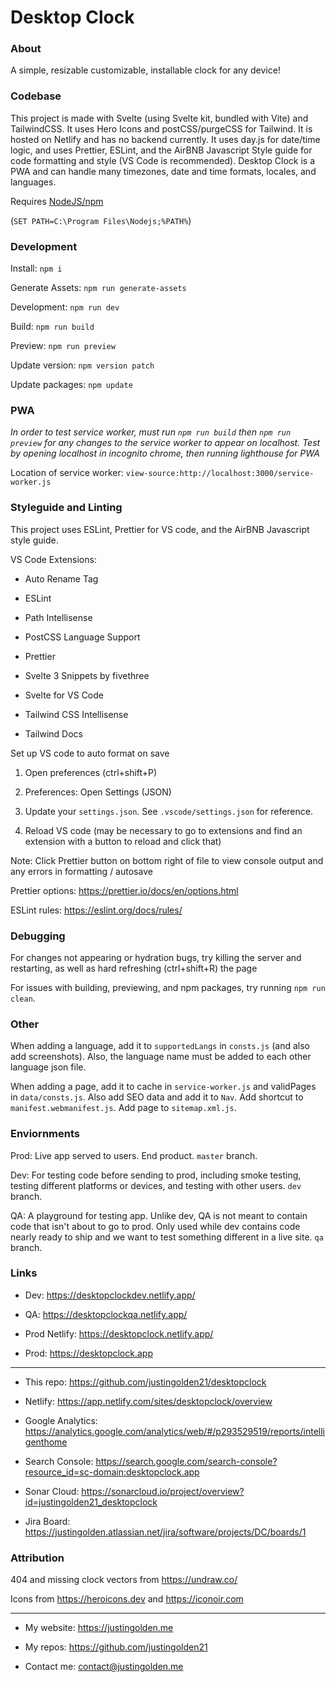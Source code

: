 # Desktop Clock

### About

A simple, resizable customizable, installable clock for any device!

### Codebase

This project is made with Svelte (using Svelte kit, bundled with Vite) and TailwindCSS. It uses Hero Icons and postCSS/purgeCSS for Tailwind. It is hosted on Netlify and has no backend currently. It uses day.js for date/time logic, and uses Prettier, ESLint, and the AirBNB Javascript Style guide for code formatting and style (VS Code is recommended). Desktop Clock is a PWA and can handle many timezones, date and time formats, locales, and languages.

Requires [NodeJS/npm](https://nodejs.org/en/download/)

(`SET PATH=C:\Program Files\Nodejs;%PATH%`)

### Development

Install: `npm i`

Generate Assets: `npm run generate-assets`

Development: `npm run dev`

Build: `npm run build`

Preview: `npm run preview`

Update version: `npm version patch`

Update packages: `npm update`

### PWA

_In order to test service worker, must run `npm run build` then `npm run preview` for any changes to the service worker to appear on localhost. Test by opening localhost in incognito chrome, then running lighthouse for PWA_

Location of service worker: `view-source:http://localhost:3000/service-worker.js`

### Styleguide and Linting

This project uses ESLint, Prettier for VS code, and the AirBNB Javascript style guide.

VS Code Extensions:

- Auto Rename Tag

- ESLint

- Path Intellisense

- PostCSS Language Support

- Prettier

- Svelte 3 Snippets by fivethree

- Svelte for VS Code

- Tailwind CSS Intellisense

- Tailwind Docs

Set up VS code to auto format on save

1. Open preferences (ctrl+shift+P)

2. Preferences: Open Settings (JSON)

3. Update your `settings.json`. See `.vscode/settings.json` for reference.

4. Reload VS code (may be necessary to go to extensions and find an extension with a button to reload and click that)

Note: Click Prettier button on bottom right of file to view console output and any errors in formatting / autosave

Prettier options: https://prettier.io/docs/en/options.html

ESLint rules: https://eslint.org/docs/rules/

### Debugging

For changes not appearing or hydration bugs, try killing the server and restarting, as well as hard refreshing (ctrl+shift+R) the page

For issues with building, previewing, and npm packages, try running `npm run clean`.

### Other

When adding a language, add it to `supportedLangs` in `consts.js` (and also add screenshots). Also, the language name must be added to each other language json file.

When adding a page, add it to cache in `service-worker.js` and validPages in `data/consts.js`. Also add SEO data and add it to `Nav`. Add shortcut to `manifest.webmanifest.js`. Add page to `sitemap.xml.js`.

### Enviornments

Prod: Live app served to users. End product. `master` branch.

Dev: For testing code before sending to prod, including smoke testing, testing different platforms or devices, and testing with other users. `dev` branch.

QA: A playground for testing app. Unlike dev, QA is not meant to contain code that isn't about to go to prod. Only used while dev contains code nearly ready to ship and we want to test something different in a live site. `qa` branch.

### Links

- Dev: https://desktopclockdev.netlify.app/

- QA: https://desktopclockqa.netlify.app/

- Prod Netlify: https://desktopclock.netlify.app/

- Prod: https://desktopclock.app

---

- This repo: https://github.com/justingolden21/desktopclock

- Netlify: https://app.netlify.com/sites/desktopclock/overview

- Google Analytics: https://analytics.google.com/analytics/web/#/p293529519/reports/intelligenthome

- Search Console: https://search.google.com/search-console?resource_id=sc-domain:desktopclock.app

- Sonar Cloud: https://sonarcloud.io/project/overview?id=justingolden21_desktopclock

- Jira Board: https://justingolden.atlassian.net/jira/software/projects/DC/boards/1

### Attribution

404 and missing clock vectors from https://undraw.co/

Icons from https://heroicons.dev and https://iconoir.com

---

- My website: https://justingolden.me

- My repos: https://github.com/justingolden21

- Contact me: contact@justingolden.me
